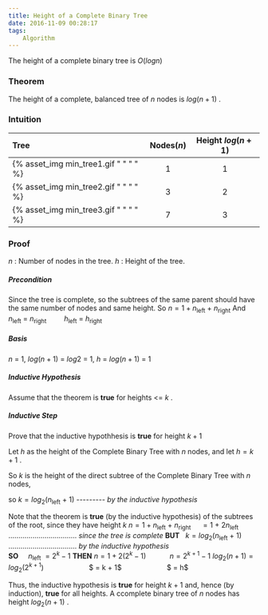 ```yaml
---
title: Height of a Complete Binary Tree
date: 2016-11-09 00:28:17
tags:
	Algorithm
---
```


The height of a complete binary tree is $O(log n)$

### Theorem ###
The height of a complete, balanced tree of  $n$ nodes is $log(n+1)$ .

### Intuition ###
| Tree | Nodes($n$) | Height $log(n+1)$ |
| :--- | :---: | :---: | 
| {% asset_img min_tree1.gif " " " " %} | 1 | 1 |
| {% asset_img min_tree2.gif " " " " %} | 3 | 2 |
| {% asset_img min_tree3.gif " " " " %} | 7 | 3 |

### Proof ###

$n$ : Number of nodes in the tree.
$h$ : Height of the tree.

##### Precondition #####
Since the tree is complete, so the subtrees of the same parent should have the same number of nodes and same height.
So $n = 1 + n$<sub>left</sub> $+$ $n$<sub>right</sub>
And $n$<sub>left</sub> $=$ $n$<sub>right</sub>
&nbsp;&nbsp;&nbsp;&nbsp;&nbsp;&nbsp;&nbsp;&nbsp;$h$<sub>left</sub> $=$ $h$<sub>right</sub>

##### Basis #####
$n$ = 1, $log(n+1)$ = $log2$ = 1, $h$ = $log(n+1)$ = 1

##### Inductive Hypothesis #####
Assume that the theorem is **true** for heights <= $k$ .
	
##### Inductive Step #####
Prove that the inductive hypothhesis is **true** for height $k + 1$
	
Let $h$ as the height of the Complete Binary Tree with $n$ nodes, 
and let $h = k + 1$ .

So $k$ is the height of the direct subtree of the Complete Binary Tree with $n$ nodes, 

so $k = log_2(n$<sub>left</sub> $+$ $1)$ --------- *by the inductive hypothesis*
 
Note that the theorem is **true** (by the inductive hypothesis) of the subtrees of the root, since they have height $k$
$n = 1 + n$<sub>left</sub> $+$ $n$<sub>right</sub> 
&nbsp;&nbsp;&nbsp;&nbsp;$= 1$ $+$ $2n$<sub>left</sub> .................................. *since the tree is complete*
**BUT**&nbsp;&nbsp; $k = log_2(n$<sub>left</sub> $+$ $1)$ .................................. *by the inductive hypothesis*	
**SO**&nbsp;&nbsp;&nbsp;&nbsp; $n$<sub>left</sub> $= 2^k - 1$
**THEN** $n = 1 + 2(2^k - 1)$
&nbsp;&nbsp;&nbsp;&nbsp;&nbsp;&nbsp;&nbsp;&nbsp;&nbsp;&nbsp;&nbsp;$n = 2^{k + 1} - 1$
$log_2(n+1) = log_2(2^{k + 1})$
&nbsp;&nbsp;&nbsp;&nbsp;&nbsp;&nbsp;&nbsp;&nbsp;&nbsp;&nbsp;&nbsp;&nbsp;&nbsp;&nbsp;&nbsp;&nbsp;&nbsp;&nbsp;&nbsp;&nbsp;&nbsp;&nbsp;$ = k + 1$
&nbsp;&nbsp;&nbsp;&nbsp;&nbsp;&nbsp;&nbsp;&nbsp;&nbsp;&nbsp;&nbsp;&nbsp;&nbsp;&nbsp;&nbsp;&nbsp;&nbsp;&nbsp;&nbsp;&nbsp;&nbsp;&nbsp;$ = h$


Thus, the inductive hypothesis is **true** for height $k + 1$ and, hence (by induction), **true** for all heights. A ccomplete binary tree of $n$ nodes has height $log_2(n+1)$ .